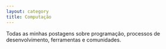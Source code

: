 ```yaml
---
layout: category
title: Computação
---
```


Todas as minhas postagens sobre programação, processos de desenvolvimento, ferramentas e comunidades.